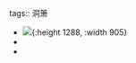 tags:: 洞箫

- ![](https://th.bing.com/th/id/R.367836d86a4e8b50bda4ca0fc5ba12f4?rik=amGNcghUwLi9Ww&riu=http%3a%2f%2fsooopu.com%2fsooopuupload%2fjipu%2fu10zwsppaoi.gif&ehk=SpQOGvgSqeEjUhvT7Wcvs7ZmZJSa0u%2fLlOvdBCqvJ0I%3d&risl=&pid=ImgRaw&r=0){:height 1288, :width 905}
-
-